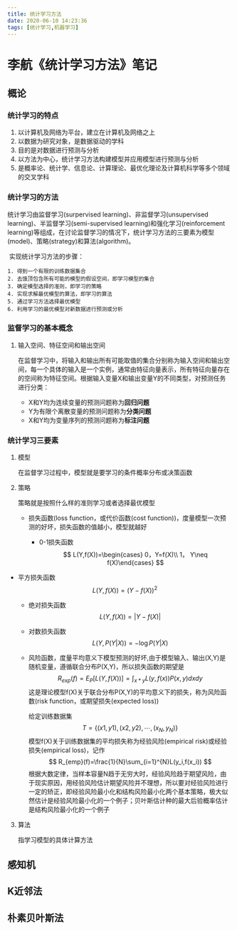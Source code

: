 ```yaml
---
title: 统计学习方法
date: 2020-06-10 14:23:36
tags: [统计学习,机器学习]
---
```


# 李航《统计学习方法》笔记

## 概论

### 统计学习的特点

1. 以计算机及网络为平台，建立在计算机及网络之上
2. 以数据为研究对象，是数据驱动的学科
3. 目的是对数据进行预测与分析
4. 以方法为中心，统计学习方法构建模型并应用模型进行预测与分析
5. 是概率论、统计学、信息论、计算理论、最优化理论及计算机科学等多个领域的交叉学科

### 统计学习的方法

统计学习由监督学习(surpervised learning)、非监督学习(unsupervised learning)、半监督学习(semi-supervised learning)和强化学习(reinforcement learning)等组成，在讨论监督学习的情况下，统计学习方法的三要素为模型(model)、策略(strategy)和算法(algorithm)。

​	实现统计学习方法的步骤：

	1. 得到一个有限的训练数据集合
 	2. 去饿顶包含所有可能的模型的假设空间，即学习模型的集合
 	3. 确定模型选择的准则，即学习的策略
 	4. 实现求解最优模型的算法，即学习的算法
 	5. 通过学习方法选择最优模型
 	6. 利用学习的最优模型对新数据进行预测或分析

### 监督学习的基本概念

1. 输入空间、特征空间和输出空间

   在监督学习中，将输入和输出所有可能取值的集合分别称为输入空间和输出空间，每一个具体的输入是一个实例，通常由特征向量表示，所有特征向量存在的空间称为特征空间。根据输入变量X和输出变量Y的不同类型，对预测任务进行分类：

   - X和Y均为连续变量的预测问题称为**回归问题**
   - Y为有限个离散变量的预测问题称为**分类问题**
   - X和Y均为变量序列的预测问题称为**标注问题**

### 统计学习三要素

1. 模型

   在监督学习过程中，模型就是要学习的条件概率分布或决策函数

2. 策略

   策略就是按照什么样的准则学习或者选择最优模型

   - 损失函数(loss function，或代价函数(cost function))，度量模型一次预测的好坏，损失函数的值越小，模型就越好

     - 0-1损失函数
       $$
       L(Y,f(X))=\begin{cases} 0，Y=f(X)\\ 1， Y\neq f(X)\end{cases}
       $$
       
- 平方损失函数
   $$
   L(Y,f(X))=(Y-f(X))^2
   $$
   
     - 绝对损失函数
  $$
       L(Y,f(X))=|Y-f(X)|
  $$
  
     - 对数损失函数
       $$
  L(Y,P(Y|X))=-\log P(Y|X)
       $$
       
   - 风险函数，度量平均意义下模型预测的好坏,由于模型输入、输出(X,Y)是随机变量，遵循联合分布P(X,Y)，所以损失函数的期望是
     $$
  R_{exp}(f)=E_P[L(Y,f(X))]=\int_{x*y}L(y,f(x))P(x,y)dxdy
     $$
     这是理论模型f(X)关于联合分布P(X,Y)的平均意义下的损失，称为风险函数(risk function，或期望损失(expected loss))
  
     给定训练数据集
     $$
  T=\{(x1,y1),(x2,y2),\cdots,(x_N,y_N)\}
     $$
     模型f(X)关于训练数据集的平均损失称为经验风险(empirical risk)或经验损失(empirical loss)，记作
     $$
     R_{emp}(f)=\frac{1}{N}\sum_{i=1}^{N}L(y_i,f(x_i))
     $$
     根据大数定律，当样本容量N趋于无穷大时，经验风险趋于期望风险，由于现实原因，用经验风险估计期望风险并不理想，所以要对经验风险进行一定的矫正，即经验风险最小化和结构风险最小化两个基本策略，极大似然估计是经验风险最小化的一个例子；贝叶斯估计种的最大后验概率估计是结构风险最小化的一个例子
  
3. 算法

   指学习模型的具体计算方法





## 感知机



## K近邻法



## 朴素贝叶斯法
